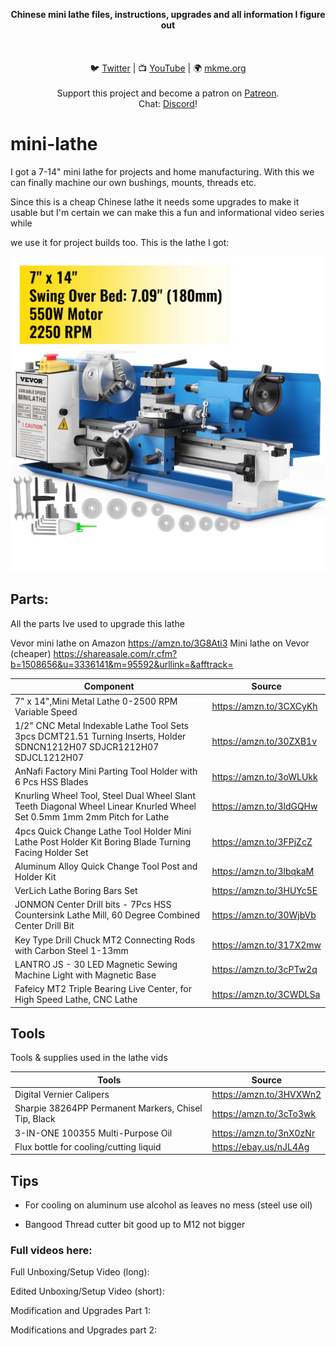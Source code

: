 <p align="center">
<b>Chinese mini lathe files, instructions, upgrades and all information I figure out  </b><br>
<br><br>
<br>🐦 <a href="https://twitter.com/mkmeorg">Twitter</a>
| 📺 <a href="https://www.youtube.com/mkmeorg">YouTube</a>
| 🌍 <a href="http://www.mkme.org">mkme.org</a><br>
<br>
Support this project and become a patron on <a href="https://www.patreon.com/EricWilliam">Patreon</a>.<br>
Chat: <a href="https://discord.gg/j9S4Fgv">Discord</a></b>!
</p>

# mini-lathe

I got a 7-14" mini lathe for projects and home manufacturing. With this we can finally machine our own bushings, mounts, threads etc. 

Since this is a cheap Chinese lathe it needs some upgrades to make it usable but I'm certain we can make this a fun and informational video series while 

we use it for project builds too. This is the lathe I got: 

<img src="https://github.com/MKme/mini-lathe/blob/main/Lathe%20and%20parts%20I%20got/s-l1600.jpg"/>

## Parts:

All the parts Ive used to upgrade this lathe

Vevor mini lathe on Amazon  https://amzn.to/3G8Ati3
Mini lathe on Vevor (cheaper) https://shareasale.com/r.cfm?b=1508656&u=3336141&m=95592&urllink=&afftrack=


|     Component    | Source  |
| ---------- |----------------|
| 7" x 14",Mini Metal Lathe 0-2500 RPM Variable Speed | https://amzn.to/3CXCyKh
| 1/2" CNC Metal Indexable Lathe Tool Sets 3pcs DCMT21.51 Turning Inserts, Holder SDNCN1212H07 SDJCR1212H07 SDJCL1212H07 | https://amzn.to/30ZXB1v
| AnNafi Factory Mini Parting Tool Holder with 6 Pcs HSS Blades | https://amzn.to/3oWLUkk
| Knurling Wheel Tool, Steel Dual Wheel Slant Teeth Diagonal Wheel Linear Knurled Wheel Set 0.5mm 1mm 2mm Pitch for Lathe | https://amzn.to/3ldGQHw
| 4pcs Quick Change Lathe Tool Holder Mini Lathe Post Holder Kit Boring Blade Turning Facing Holder Set | https://amzn.to/3FPjZcZ
| Aluminum Alloy Quick Change Tool Post and Holder Kit  | https://amzn.to/3lbqkaM
| VerLich Lathe Boring Bars Set | https://amzn.to/3HUYc5E
| JONMON Center Drill bits - 7Pcs HSS Countersink Lathe Mill, 60 Degree Combined Center Drill Bit | https://amzn.to/30WjbVb
| Key Type Drill Chuck MT2 Connecting Rods with Carbon Steel 1-13mm | https://amzn.to/317X2mw
| LANTRO JS - 30 LED Magnetic Sewing Machine Light with Magnetic Base    | https://amzn.to/3cPTw2q
| Fafeicy MT2 Triple Bearing Live Center, for High Speed Lathe, CNC Lathe | https://amzn.to/3CWDLSa

## Tools

Tools & supplies used in the lathe vids


|     Tools    | Source  |
| ---------- |----------------|
| Digital Vernier Calipers | https://amzn.to/3HVXWn2
| Sharpie 38264PP Permanent Markers, Chisel Tip, Black | https://amzn.to/3cTo3wk
| 3-IN-ONE 100355 Multi-Purpose Oil | https://amzn.to/3nX0zNr
| Flux bottle for cooling/cutting liquid | https://ebay.us/nJL4Ag 



##  Tips

- For cooling on aluminum use alcohol as leaves no mess (steel use oil) 

- Bangood Thread cutter bit good up to M12 not bigger 




### Full videos here:

Full Unboxing/Setup Video (long): 

Edited Unboxing/Setup Video (short):

Modification and Upgrades Part 1:

Modifications and Upgrades part 2:

